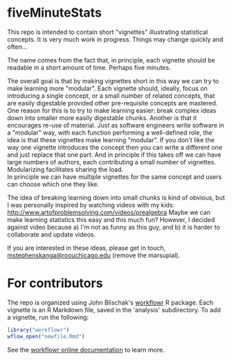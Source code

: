 # fiveMinuteStats

This repo is intended to contain short "vignettes" illustrating statistical concepts.
It is very much work in progress. Things may change quickly and often... 

The name comes from the fact that, in principle, each vignette should be readable in a short amount of time.
Perhaps five minutes. 

The overall goal is that by making vignettes short in this way we can try to make learning more "modular".
Each vignette should, ideally, focus on introducing a single concept, or a small number of related concepts,
 that are easily digestable provided other pre-requisite concepts are mastered.
One reason for this is to try to make learning easier: break complex ideas down into smaller 
more easily digestable chunks. Another is that it encourages re-use of material.
Just as software engineers write software in a "modular" way, with each function performing a well-defined role,
the idea is that these vignettes make learning "modular". If you don't like the way one vignette introduces
the concept then you can write a different one and just replace that one part. And in principle if this takes
off we can have large numbers of authors, each contributing a small number of vignettes.
Modularizing facilitates sharing the load.  
In principle we can have multiple vignettes for the same concept and users can choose which one they like.

The idea of breaking learning down into small chunks is kind of obvious, but I was personally inspired by
watching videos with my kids: http://www.artofproblemsolving.com/videos/prealgebra
Maybe we can make learning statistics this easy and this much fun?
However, I decided against video because a) I'm not as funny as this guy, and b) it is harder to collaborate and
update videos.

If you are interested in these ideas, please get in touch, mstephenskanga@roouchicago.edu (remove the marsupial).

# For contributors

The repo is organized using John Blischak's [workflowr][] R package.
Each vignette is an R Markdown file, saved in the 'analysis' subdirectory. To add a vignette, run the following:

```r
library("workflowr")
wflow_open("newfile.Rmd")
```

See the [workflowr online documentation][docs] to learn more.

[workflowr]: https://github.com/jdblischak/workflowr
[docs]: https://jdblischak.github.io/workflowr
